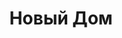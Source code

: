 --- 
title: "Новый Дом" 
site: "" 
town: "Севастополь" 
tel: ["+380 (692) 93-74-32, +38 0692 547253"] 
address: "Россия, АР Крым, г. Севастополь, ул. Гоголя, 20г" 
mail: "" 
--- 